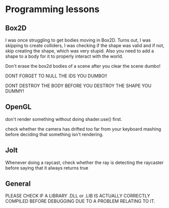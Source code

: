 # Programming lessons

## Box2D

I was once struggling to get bodies moving in Box2D. Turns out, I was skipping to create colliders,
I was checking if the shape was valid and if not, skip creating the shape, which was very stupid.
Also you need to add a shape to a body for it to properly interact with the world.

Don't erase the box2d bodies of a scene after you clear the scene dumbo!

DONT FORGET TO NULL THE IDS YOU DUMBO!!

DONT DESTROY THE BODY BEFORE YOU DESTROY THE SHAPE YOU DUMMY!

## OpenGL

don't render something without doing shader.use() first.

check whether the camera has drifted too far from your keyboard mashing before deciding that something isn't rendering.

## Jolt

Whenever doing a raycast, check whether the ray is detecting the raycaster before saying that it always returns true

## General
 
PLEASE CHECK IF A LIBRARY .DLL or .LIB IS ACTUALLY CORRECTLY COMPILED BEFORE DEBUGGING DUE TO A PROBLEM RELATING TO IT.

